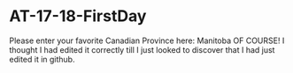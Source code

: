 # AT-17-18-FirstDay
Please enter your favorite Canadian Province here:
Manitoba OF COURSE!
I thought I had edited it correctly till I just looked to discover that I had just edited it in github.
